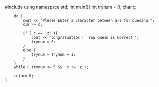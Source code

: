 #include<iostream>
using namespace std;
	int main(){
		int trynum = 0;
		char c;
		
		do {
			cout << "Please Enter a character between a-z for guesing ";
			cin >> c;
			
			if ( c == 'z' ){
				cout << "Congratuation !  You Guess is Correct ";
				trynum = 6;
			}
			else {
				trynum = trynum + 1;
			}
		}
		while ( trynum <= 5 &&  c != 'z');
		
		return 0;
	}
